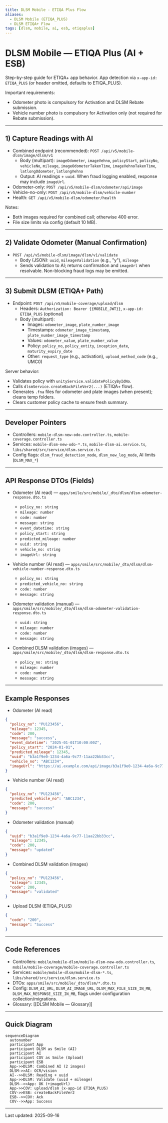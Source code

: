```yaml
---
title: DLSM Mobile - ETIQA Plus Flow
aliases:
  - DLSM Mobile (ETIQA_PLUS)
  - DLSM ETIQA+ Flow
tags: [dlsm, mobile, ai, esb, etiqaplus]
---
```


# DLSM Mobile — ETIQA Plus (AI + ESB)

Step-by-step guide for ETIQA+ app behavior. App detection via `x-app-id: ETIQA_PLUS` (or header omitted, defaults to ETIQA_PLUS).

Important requirements:
- Odometer photo is compulsory for Activation and DLSM Rebate submission.
- Vehicle number photo is compulsory for Activation only (not required for Rebate submission).

---

## 1) Capture Readings with AI

- Combined endpoint (recommended): `POST /api/v5/mobile-dlsm/image/dlsm/v1`
  - Body (multipart): `imageOdometer`, `imageVehno`, `policyStart`, `policyNo`, `vehicleNo`, `mileage`, `imageOdometerTakenTime`, `imageVehnoTakenTime`, `latlongOdometer`, `latlongVehno`
  - Output: AI readings + `uuid`. When fraud logging enabled, response may include `imageUrl`.
- Odometer-only: `POST /api/v5/mobile-dlsm/odometer/api/image`
- Vehicle-no-only: `POST /api/v5/mobile-dlsm/vehicle-number`
- Health: `GET /api/v5/mobile-dlsm/odometer/health`

Notes:
- Both images required for combined call; otherwise 400 error.
- File size limits via config (default 10 MB).

---

## 2) Validate Odometer (Manual Confirmation)

- `POST /api/v5/mobile-dlsm/image/dlsm/v1/validate`
  - Body (JSON): `uuid`, `mileageValidation` (e.g., "y"), `mileage`
  - Sends validation to AI; returns confirmation and `imageUrl` when resolvable. Non-blocking fraud logs may be emitted.

---

## 3) Submit DLSM (ETIQA+ Path)

- Endpoint: `POST /api/v5/mobile-coverage/upload/dlsm`
  - Headers: `Authorization: Bearer {{MOBILE_JWT}}`, `x-app-id: ETIQA_PLUS` (optional)
  - Body (multipart):
    - Images: `odometer_image`, `plate_number_image`
    - Timestamps: `odometer_image_timestamp`, `plate_number_image_timestamp`
    - Values: `odometer_value`, `plate_number_value`
    - Policy: `policy_no`, `policy_entity`, `inception_date`, `maturity_expiry_date`
    - Other: `request_type` (e.g., activation), `upload_method_code` (e.g., UMC0)

Server behavior:
- Validates policy with `unityService.validatePolicyByIdNo`.
- Calls `dlsmService.createBackFileVer2(...)` (ETIQA+ flow).
- Generates `.fna` files for odometer and plate images (when present); cleans temp folders.
- Clears customer policy cache to ensure fresh summary.

---

## Developer Pointers

- Controllers: `mobile-dlsm-new-odo.controller.ts`, `mobile-coverage.controller.ts`
- Services: `mobile-dlsm-new-odo-*.ts`, `mobile-dlsm-ai.service.ts`, `libs/shared/src/service/dlsm.service.ts`
- Config flags: `dlsm_fraud_detection_mode`, `dlsm_new_log_mode`, AI limits (`DLSM_MAX_*`)

---

## API Response DTOs (Fields)

- Odometer (AI read) — `apps/smile/src/mobile/_dto/dlsm/dlsm-odometer-response.dto.ts`
  - `policy_no: string`
  - `mileage: number`
  - `code: number`
  - `message: string`
  - `event_datetime: string`
  - `policy_start: string`
  - `predicted_mileage: number`
  - `uuid: string`
  - `vehicle_no: string`
  - `imageUrl: string`

- Vehicle number (AI read) — `apps/smile/src/mobile/_dto/dlsm/dlsm-vehicle-number-response.dto.ts`
  - `policy_no: string`
  - `predicted_vehicle_no: string`
  - `code: number`
  - `message: string`

- Odometer validation (manual) — `apps/smile/src/mobile/_dto/dlsm/dlsm-odometer-validation-response.dto.ts`
  - `uuid: string`
  - `mileage: number`
  - `code: number`
  - `message: string`

- Combined DLSM validation (images) — `apps/smile/src/mobile/_dto/dlsm/dlsm-response.dto.ts`
  - `policy_no: string`
  - `mileage: number`
  - `code: number`
  - `message: string`

---

## Example Responses

- Odometer (AI read)
```json
{
  "policy_no": "PU123456",
  "mileage": 12345,
  "code": 200,
  "message": "success",
  "event_datetime": "2025-01-01T10:00:00Z",
  "policy_start": "2024-01-01",
  "predicted_mileage": 12345,
  "uuid": "b3a1f9e0-1234-4a6a-9c77-11aa22bb33cc",
  "vehicle_no": "ABC1234",
  "imageUrl": "https://ai.example.com/api/image/b3a1f9e0-1234-4a6a-9c77-11aa22bb33cc"
}
```

- Vehicle number (AI read)
```json
{
  "policy_no": "PU123456",
  "predicted_vehicle_no": "ABC1234",
  "code": 200,
  "message": "success"
}
```

- Odometer validation (manual)
```json
{
  "uuid": "b3a1f9e0-1234-4a6a-9c77-11aa22bb33cc",
  "mileage": 12345,
  "code": 200,
  "message": "updated"
}
```

- Combined DLSM validation (images)
```json
{
  "policy_no": "PU123456",
  "mileage": 12345,
  "code": 200,
  "message": "validated"
}
```

- Upload DLSM (ETIQA_PLUS)
```json
{
  "code": "200",
  "message": "Success"
}
```

---

## Code References

- Controllers: `mobile/mobile-dlsm/mobile-dlsm-new-odo.controller.ts`, `mobile/mobile-coverage/mobile-coverage.controller.ts`
- Services: `mobile/mobile-dlsm/mobile-dlsm-*.ts`, `libs/shared/src/service/dlsm.service.ts`
- DTOs: `apps/smile/src/mobile/_dto/dlsm/*.dto.ts`
- Config: `DLSM_AI_URL`, `DLSM_AI_IMAGE_URL`, `DLSM_MAX_FILE_SIZE_IN_MB`, `DLSM_MAX_RESPONSE_SIZE_IN_MB`, flags under configuration collection/migrations.
- Glossary: [[DLSM Mobile — Glossary]]

---

## Quick Diagram

```mermaid
sequenceDiagram
  autonumber
  participant App
  participant DLSM as Smile (AI)
  participant AI
  participant COV as Smile (Upload)
  participant ESB
  App->>DLSM: Combined AI (2 images)
  DLSM->>AI: OCR/vision
  AI-->>DLSM: Reading + uuid
  App->>DLSM: Validate (uuid + mileage)
  DLSM-->>App: OK (+imageUrl)
  App->>COV: upload/dlsm (x-app-id ETIQA_PLUS)
  COV->>ESB: createBackFileVer2
  ESB-->>COV: Ack
  COV-->>App: Success
```

---

Last updated: 2025-09-16
